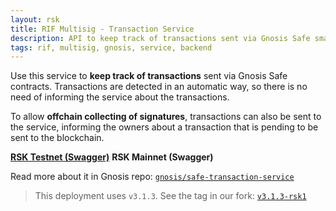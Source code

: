 ```yaml
---
layout: rsk
title: RIF Multisig - Transaction Service
description: API to keep track of transactions sent via Gnosis Safe smart contracts
tags: rif, multisig, gnosis, service, backend
---
```


Use this service to **keep track of transactions** sent via Gnosis Safe contracts. Transactions are detected in an automatic way, so there is no need of informing the service about the transactions.

To allow **offchain collecting of signatures**, transactions can also be sent to the service, informing the owners about a transaction that is pending to be sent to the blockchain.

**[RSK Testnet (Swagger)](https://safe-transaction.testnet.rifos.org/)**
**RSK Mainnet (Swagger)**

Read more about it in Gnosis repo: [`gnosis/safe-transaction-service`](https://github.com/gnosis/safe-transaction-service)

> This deployment uses `v3.1.3`. See the tag in our fork: [`v3.1.3-rsk1`](https://github.com/rsksmart/safe-transaction-service/releases/tag/v3.1.3-rsk1)
